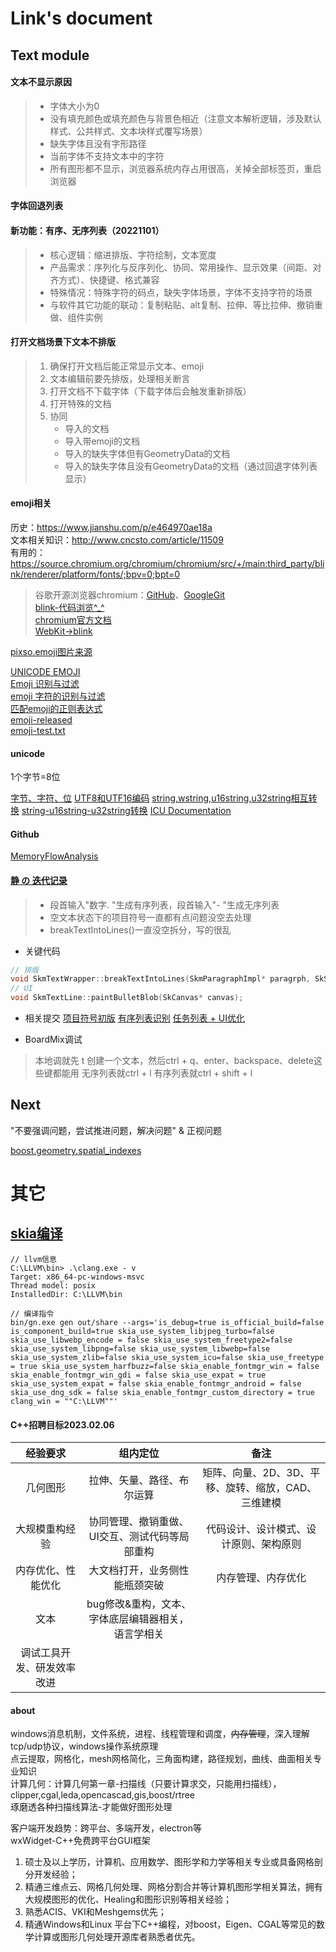 # Link's document
## Text module
#### 文本不显示原因
>- 字体大小为0
>- 没有填充颜色或填充颜色与背景色相近（注意文本解析逻辑，涉及默认样式、公共样式、文本块样式覆写场景）
>- 缺失字体且没有字形路径
>- 当前字体不支持文本中的字符
>- 所有图形都不显示，浏览器系统内存占用很高，关掉全部标签页，重启浏览器



#### 字体回退列表

#### 新功能：有序、无序列表（20221101）
>- 核心逻辑：缩进排版、字符绘制，文本宽度
>- 产品需求：序列化与反序列化、协同、常用操作、显示效果（间距、对齐方式）、快捷键、格式兼容
>- 特殊情况：特殊字符的码点，缺失字体场景，字体不支持字符的场景
>- 与软件其它功能的联动：复制粘贴、alt复制、拉伸、等比拉伸、撤销重做、组件实例

#### 打开文档场景下文本不排版
>1. 确保打开文档后能正常显示文本、emoji
>2. 文本编辑前要先排版，处理相关断言
>3. 打开文档不下载字体（下载字体后会触发重新排版）
>4. 打开特殊的文档
>5. 协同
>    - 导入的文档
>    - 导入带emoji的文档
>    - 导入的缺失字体但有GeometryData的文档
>    - 导入的缺失字体且没有GeometryData的文档（通过回退字体列表显示）

#### emoji相关
历史：https://www.jianshu.com/p/e464970ae18a<br>
文本相关知识：http://www.cncsto.com/article/11509<br>
有用的：https://source.chromium.org/chromium/chromium/src/+/main:third_party/blink/renderer/platform/fonts/;bpv=0;bpt=0
>谷歌开源浏览器chromium：[GitHub](https://github.com/chromium/chromium)、[GoogleGit](https://chromium.googlesource.com/chromium/src/+/HEAD/third_party/blink/)<br>
[blink-代码浏览^_^](https://source.chromium.org/chromium/chromium/src/+/main:third_party/blink/;bpv=1;bpt=0)<br>
[chromium官方文档](https://chromium.sourceforge.net/doc/)<br>
[WebKit->blink](http://devrel.zoomquiet.top/data/20190813173638/index.html)

[pixso.emoji图片来源](https://www.unicode.org/emoji/charts/full-emoji-list.html)

[UNICODE EMOJI](http://www.unicode.org/reports/tr51/#Subject_Emoji_Modifiers)<br>
[Emoji 识别与过滤](https://mupceet.com/2018/07/emoji-distinguish&filter/)<br>
[emoji 字符的识别与过滤](https://blog.csdn.net/LawssssCat/article/details/103435633)<br>
[匹配emoji的正则表达式](https://ihateregex.io/expr/emoji/)<br>
[emoji-released](http://unicode.org/emoji/charts/emoji-released.html)<br>
[emoji-test.txt](https://unicode.org/Public/emoji/11.0/)

#### unicode
1个字节=8位

[字节、字符、位](https://blog.csdn.net/besmarterbestronger/article/details/97930750)
[UTF8和UTF16编码](https://blog.csdn.net/qq_51409098/article/details/126430723)
[string,wstring,u16string,u32string相互转换](https://blog.csdn.net/qican_7/article/details/96990603)
[string-u16string-u32string转换](https://www.dovov.com/stringu16stringu32string.html)
[ICU Documentation](https://unicode-org.github.io/icu/userguide/conversion/converters.html)


#### Github
[MemoryFlowAnalysis](https://github.com/emojicode/emojicode/tree/master/Compiler/MemoryFlowAnalysis)

#### [静 の 迭代记录](https://boardmix.cn/app/share?token=0Dr10iktRFI4EkWKJWRoB3685j_RmfegznIOLMzcwiqC8XAGsDZR9hA0Akgw7jf3CswK-LlwkFhdHooXbN5_vDLFvhx0O9IWR8C4hhZHwbs=&elementNodeGuid=349:3)

>- 段首输入"数字. "生成有序列表，段首输入"- "生成无序列表
>- 空文本状态下的项目符号一直都有点问题没空去处理
>- breakTextIntoLines()一直没空拆分，写的很乱

- 关键代码
```cpp
// 排版
void SkmTextWrapper::breakTextIntoLines(SkmParagraphImpl* paragrph, SkScalar maxWidth, const AddLineToParagraph& addLine, const AddPartToParagraph& addPart, const std::vector<SkmTextPartStyle>& _partStyle);
// UI
void SkmTextLine::paintBulletBlob(SkCanvas* canvas);
```
- 相关提交
[项目符号初版](https://pxgit.300624.cn/board-client/board-client-app-wasm/-/merge_requests/267/diffs)
[有序列表识别](https://pxgit.300624.cn/board-client/board-client-app-wasm/-/merge_requests/1441/diffs)
[任务列表 + UI优化](https://pxgit.300624.cn/board-client/board-client-app-wasm/-/commit/5cdaee75081805974d85838b19f34b71fd5f9133)

- BoardMix调试
>本地调就先 t 创建一个文本，然后ctrl + q、enter、backspace、delete这些键都能用
无序列表就ctrl + l
有序列表就ctrl + shift + l



## Next
"不要强调问题，尝试推进问题，解决问题" & 正视问题

[boost.geometry.spatial_indexes](https://www.boost.org/doc/libs/1_81_0/libs/geometry/doc/html/geometry/spatial_indexes/)

# 其它
## [skia编译](https://skia.org/docs/user/build/)
```
// llvm信息
C:\LLVM\bin> .\clang.exe - v
Target: x86_64-pc-windows-msvc
Thread model: posix
InstalledDir: C:\LLVM\bin

// 编译指令
bin/gn.exe gen out/share --args='is_debug=true is_official_build=false is_component_build=true skia_use_system_libjpeg_turbo=false skia_use_libwebp_encode = false skia_use_system_freetype2=false skia_use_system_libpng=false skia_use_system_libwebp=false skia_use_system_zlib=false skia_use_system_icu=false skia_use_freetype = true skia_use_system_harfbuzz=false skia_enable_fontmgr_win = false skia_enable_fontmgr_win_gdi = false skia_use_expat = true skia_use_system_expat = false skia_enable_fontmgr_android = false skia_use_dng_sdk = false skia_enable_fontmgr_custom_directory = true  clang_win = ""C:\LLVM""'
```

#### C++招聘目标2023.02.06
| 经验要求 | 组内定位 | 备注 |
| :---:| :---: | :---: |
几何图形 | 拉伸、矢量、路径、布尔运算 | 矩阵、向量、2D、3D、平移、旋转、缩放，CAD、三维建模
大规模重构经验 | 协同管理、撤销重做、UI交互、测试代码等局部重构 | 代码设计、设计模式、设计原则、架构原则 
内存优化、性能优化 | 大文档打开，业务侧性能瓶颈突破 | 内存管理、内存优化
文本 | bug修改&重构，文本、字体底层编辑器相关，语言学相关 | 
调试工具开发、研发效率改进 | 

#### about
windows消息机制，文件系统，进程、线程管理和调度，~~内存管理~~，深入理解tcp/udp协议，windows操作系统原理<br>
点云提取，网格化，mesh网格简化，三角面构建，路径规划，曲线、曲面相关专业知识<br>
计算几何：计算几何第一章-扫描线（只要计算求交，只能用扫描线），clipper,cgal,leda,opencascad,gis,boost/rtree<br>
琢磨透各种扫描线算法-才能做好图形处理

客户端开发趋势：跨平台、多端开发，electron等<br>
wxWidget-C++免费跨平台GUI框架

1. 硕士及以上学历，计算机、应用数学、图形学和力学等相关专业或具备网格剖分开发经验；
2. 精通三维点云、网格几何处理、网格分割合并等计算机图形学相关算法，拥有大规模图形的优化、Healing和图形识别等相关经验；
3. 熟悉ACIS、VKI和Meshgems优先；
4. 精通Windows和Linux 平台下C++编程，对boost，Eigen、CGAL等常见的数学计算或图形几何处理开源库者熟悉者优先。

